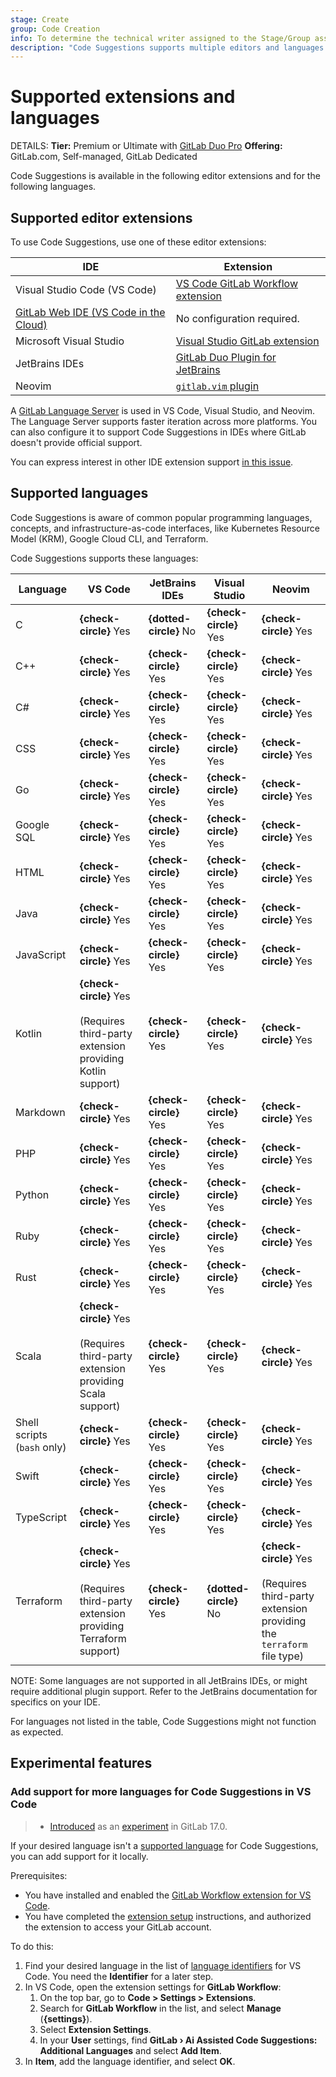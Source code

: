 ```yaml
---
stage: Create
group: Code Creation
info: To determine the technical writer assigned to the Stage/Group associated with this page, see https://handbook.gitlab.com/handbook/product/ux/technical-writing/#assignments
description: "Code Suggestions supports multiple editors and languages."
---
```


# Supported extensions and languages

DETAILS:
**Tier:** Premium or Ultimate with [GitLab Duo Pro](../../../../subscriptions/subscription-add-ons.md)
**Offering:** GitLab.com, Self-managed, GitLab Dedicated

Code Suggestions is available in the following editor extensions and
for the following languages.

## Supported editor extensions

To use Code Suggestions, use one of these editor extensions:

| IDE              | Extension              |
|------------------|------------------------|
| Visual Studio Code (VS Code)          | [VS Code GitLab Workflow extension](https://marketplace.visualstudio.com/items?itemName=GitLab.gitlab-workflow)|
| [GitLab Web IDE (VS Code in the Cloud)](../../../project/web_ide/index.md)  | No configuration required. |
| Microsoft Visual Studio | [Visual Studio GitLab extension](https://marketplace.visualstudio.com/items?itemName=GitLab.GitLabExtensionForVisualStudio) |
| JetBrains IDEs  | [GitLab Duo Plugin for JetBrains](https://plugins.jetbrains.com/plugin/22325-gitlab-duo) |
| Neovim           | [`gitlab.vim` plugin](https://gitlab.com/gitlab-org/editor-extensions/gitlab.vim) |

A [GitLab Language Server](https://gitlab.com/gitlab-org/editor-extensions/gitlab-lsp) is used in VS Code, Visual Studio, and Neovim. The Language Server supports faster iteration across more platforms. You can also configure it to support Code Suggestions in IDEs where GitLab doesn't provide official support.

You can express interest in other IDE extension support [in this issue](https://gitlab.com/gitlab-org/editor-extensions/meta/-/issues/78).

## Supported languages

Code Suggestions is aware of common popular programming languages, concepts, and
infrastructure-as-code interfaces, like Kubernetes Resource Model (KRM),
Google Cloud CLI, and Terraform.

Code Suggestions supports these languages:

| Language         | VS Code                | JetBrains IDEs         | Visual Studio          | Neovim |
|------------------|------------------------|------------------------|------------------------|--------|
| C                | **{check-circle}** Yes | **{dotted-circle}** No | **{check-circle}** Yes | **{check-circle}** Yes |
| C++              | **{check-circle}** Yes | **{check-circle}** Yes | **{check-circle}** Yes | **{check-circle}** Yes |
| C#               | **{check-circle}** Yes | **{check-circle}** Yes | **{check-circle}** Yes | **{check-circle}** Yes |
| CSS              | **{check-circle}** Yes | **{check-circle}** Yes | **{check-circle}** Yes  | **{check-circle}** Yes  |
| Go               | **{check-circle}** Yes | **{check-circle}** Yes | **{check-circle}** Yes | **{check-circle}** Yes |
| Google SQL       | **{check-circle}** Yes | **{check-circle}** Yes | **{check-circle}** Yes | **{check-circle}** Yes |
| HTML             | **{check-circle}** Yes | **{check-circle}** Yes | **{check-circle}** Yes  | **{check-circle}** Yes  |
| Java             | **{check-circle}** Yes | **{check-circle}** Yes | **{check-circle}** Yes | **{check-circle}** Yes |
| JavaScript       | **{check-circle}** Yes | **{check-circle}** Yes | **{check-circle}** Yes | **{check-circle}** Yes |
| Kotlin           | **{check-circle}** Yes <br><br>(Requires third-party extension providing Kotlin support) | **{check-circle}** Yes | **{check-circle}** Yes | **{check-circle}** Yes |
| Markdown         | **{check-circle}** Yes | **{check-circle}** Yes | **{check-circle}** Yes | **{check-circle}** Yes |
| PHP              | **{check-circle}** Yes | **{check-circle}** Yes | **{check-circle}** Yes | **{check-circle}** Yes |
| Python           | **{check-circle}** Yes | **{check-circle}** Yes | **{check-circle}** Yes | **{check-circle}** Yes |
| Ruby             | **{check-circle}** Yes | **{check-circle}** Yes | **{check-circle}** Yes | **{check-circle}** Yes |
| Rust             | **{check-circle}** Yes | **{check-circle}** Yes | **{check-circle}** Yes | **{check-circle}** Yes |
| Scala            | **{check-circle}** Yes <br><br>(Requires third-party extension providing Scala support) | **{check-circle}** Yes | **{check-circle}** Yes | **{check-circle}** Yes |
| Shell scripts (`bash` only) | **{check-circle}** Yes | **{check-circle}** Yes | **{check-circle}** Yes  | **{check-circle}** Yes  |
| Swift            | **{check-circle}** Yes | **{check-circle}** Yes | **{check-circle}** Yes | **{check-circle}** Yes |
| TypeScript       | **{check-circle}** Yes | **{check-circle}** Yes | **{check-circle}** Yes | **{check-circle}** Yes |
| Terraform        | **{check-circle}** Yes <br><br>(Requires third-party extension providing Terraform support) | **{check-circle}** Yes | **{dotted-circle}** No | **{check-circle}** Yes <br><br>(Requires third-party extension providing the `terraform` file type) |

NOTE:
Some languages are not supported in all JetBrains IDEs, or might require additional
plugin support. Refer to the JetBrains documentation for specifics on your IDE.

For languages not listed in the table, Code Suggestions might not function as expected.

## Experimental features

### Add support for more languages for Code Suggestions in VS Code

> - [Introduced](https://gitlab.com/gitlab-org/gitlab-vscode-extension/-/issues/1318) as an [experiment](../../../../policy/experiment-beta-support.md) in GitLab 17.0.

If your desired language isn't a [supported language](#supported-languages) for Code Suggestions,
you can add support for it locally.

Prerequisites:

- You have installed and enabled the
  [GitLab Workflow extension for VS Code](../../../../editor_extensions/visual_studio_code/index.md#download-the-extension).
- You have completed the [extension setup](https://gitlab.com/gitlab-org/gitlab-vscode-extension/#setup)
  instructions, and authorized the extension to access your GitLab account.

To do this:

1. Find your desired language in the list of
   [language identifiers](https://code.visualstudio.com/docs/languages/identifiers#_known-language-identifiers)
   for VS Code. You need the **Identifier** for a later step.
1. In VS Code, open the extension settings for **GitLab Workflow**:
   1. On the top bar, go to **Code > Settings > Extensions**.
   1. Search for **GitLab Workflow** in the list, and select **Manage** (**{settings}**).
   1. Select **Extension Settings**.
   1. In your **User** settings, find
      **GitLab › Ai Assisted Code Suggestions: Additional Languages** and select **Add Item**.
1. In **Item**, add the language identifier, and select **OK**.
